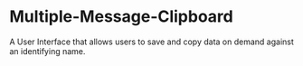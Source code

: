 # Multiple-Message-Clipboard
A User Interface that allows users to save and copy data on demand against an identifying name.
